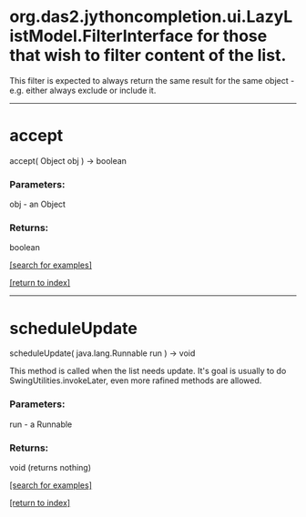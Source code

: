 # org.das2.jythoncompletion.ui.LazyListModel.FilterInterface for those that wish to filter content of the list.
 This filter is expected to always return the same result for
 the same object - e.g. either always exclude or include it.
***
<a name="accept"></a>
# accept
accept( Object obj ) &rarr; boolean



### Parameters:
obj - an Object

### Returns:
boolean


<a href="https://github.com/autoplot/dev/search?q=accept&unscoped_q=accept">[search for examples]</a>

<a href="https://github.com/autoplot/documentation/blob/master/javadoc/index-all.md">[return to index]</a>

***
<a name="scheduleUpdate"></a>
# scheduleUpdate
scheduleUpdate( java.lang.Runnable run ) &rarr; void

This method is called when the list needs update. It's goal is
 usually to do SwingUtilities.invokeLater, even more rafined 
 methods are allowed.

### Parameters:
run - a Runnable

### Returns:
void (returns nothing)


<a href="https://github.com/autoplot/dev/search?q=scheduleUpdate&unscoped_q=scheduleUpdate">[search for examples]</a>

<a href="https://github.com/autoplot/documentation/blob/master/javadoc/index-all.md">[return to index]</a>

